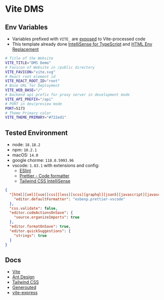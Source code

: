 # Vite DMS

## Env Variables

- Variables prefixed with `VITE_` are [exposed](https://vitejs.dev/guide/env-and-mode.html#env-files) to Vite-processed code
- This template already done [IntelliSense for TypeScript](https://vitejs.dev/guide/env-and-mode.html#intellisense-for-typescript) and [HTML Env Replacement](https://vitejs.dev/guide/env-and-mode.html#html-env-replacement)

```sh
# Title of the Website
VITE_TITLE="DMS Demo"
# Favicon of Website in /public directory
VITE_FAVICON="vite.svg"
# React root element id
VITE_REACT_ROOT_ID="root"
# Base URL for Deployment
VITE_WEB_BASE="/"
# Backend api prefix for proxy server in development mode
VITE_API_PREFIX="/api"
# PORT in dev/preview mode
PORT=5173
# Theme Primary color
VITE_THEME_PRIMARY="#722ed1"
```

## Tested Environment

- node: `18.18.2`
- npm: `10.2.1`
- macOS: `14.0`
- google chorme: `118.0.5993.96`
- vscode: `1.83.1` with extensions and config:
  - [ESlint](https://marketplace.visualstudio.com/items?itemName=dbaeumer.vscode-eslint)
  - [Prettier - Code formatter](https://marketplace.visualstudio.com/items?itemName=esbenp.prettier-vscode)
  - [Tailwind CSS IntelliSense](https://marketplace.visualstudio.com/items?itemName=bradlc.vscode-tailwindcss)

```json
{
  "[html][xml][vue][css][less][scss][graphql][json5][javascript][javascriptreact][typescript][typescriptreact][markdown][markdown-math][markdown_latex_combined][juliamarkdown][json][jsonc][yaml]": {
    "editor.defaultFormatter": "esbenp.prettier-vscode"
  },
  "css.validate": false,
  "editor.codeActionsOnSave": {
    "source.organizeImports": true
  },
  "editor.formatOnSave": true,
  "editor.quickSuggestions": {
    "strings": true
  }
}
```

## Docs

- [Vite](https://vitejs.dev/)
- [Ant Design](https://ant.design/)
- [Tailwind CSS](https://tailwindcss.com/)
- [Generouted](https://github.com/oedotme/generouted)
- [vite-express](https://github.com/szymmis/vite-express)
